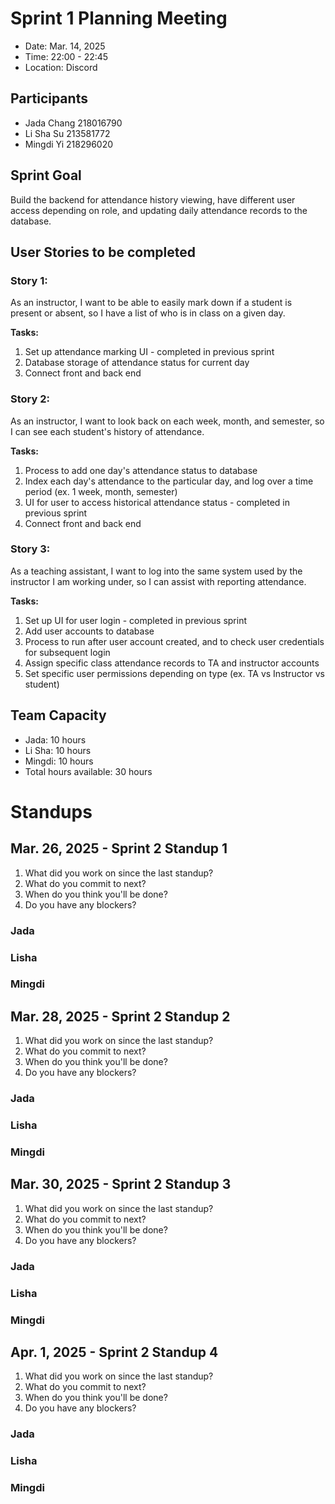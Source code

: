 # Sprint 1 Planning Meeting
- Date: Mar. 14, 2025
- Time: 22:00 - 22:45
- Location: Discord

## Participants
- Jada Chang 218016790  
- Li Sha Su 213581772
- Mingdi Yi 218296020

## Sprint Goal
Build the backend for attendance history viewing, have different user access depending on role, and updating daily attendance records to the database.

## User Stories to be completed
### Story 1:
As an instructor, I want to be able to easily mark down if a student is present or absent, so I have a list of who is in class on a given day.

**Tasks:**
1. Set up attendance marking UI - completed in previous sprint
2. Database storage of attendance status for current day
3. Connect front and back end

### Story 2:
As an instructor, I want to look back on each week, month, and semester, so I can see each student's history of attendance.  

**Tasks:**
1. Process to add one day's attendance status to database
2. Index each day's attendance to the particular day, and log over a time period (ex. 1 week, month, semester)
3. UI for user to access historical attendance status - completed in previous sprint
4. Connect front and back end

### Story 3:
As a teaching assistant, I want to log into the same system used by the instructor I am working under, so I can assist with reporting attendance.

**Tasks:**
1. Set up UI for user login - completed in previous sprint
2. Add user accounts to database
3. Process to run after user account created, and to check user credentials for subsequent login
4. Assign specific class attendance records to TA and instructor accounts
5. Set specific user permissions depending on type (ex. TA vs Instructor vs student)

## Team Capacity
- Jada: 10 hours
- Li Sha: 10 hours
- Mingdi: 10 hours
- Total hours available: 30 hours

# Standups
## Mar. 26, 2025 - Sprint 2 Standup 1
1. What did you work on since the last standup?
2. What do you commit to next?
3. When do you think you'll be done?
4. Do you have any blockers?

### Jada

### Lisha

### Mingdi

## Mar. 28, 2025 - Sprint 2 Standup 2
1. What did you work on since the last standup?
2. What do you commit to next?
3. When do you think you'll be done?
4. Do you have any blockers?

### Jada

### Lisha

### Mingdi

## Mar. 30, 2025 - Sprint 2 Standup 3
1. What did you work on since the last standup?
2. What do you commit to next?
3. When do you think you'll be done?
4. Do you have any blockers?

### Jada

### Lisha

### Mingdi

## Apr. 1, 2025 - Sprint 2 Standup 4
1. What did you work on since the last standup?
2. What do you commit to next?
3. When do you think you'll be done?
4. Do you have any blockers?

### Jada

### Lisha

### Mingdi
